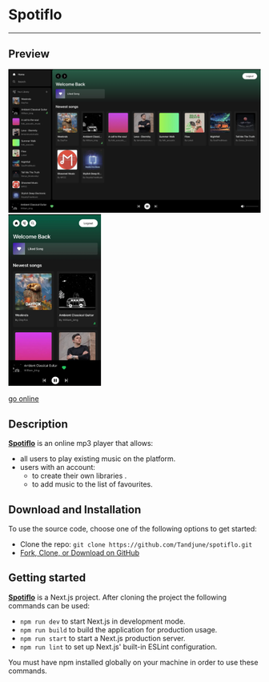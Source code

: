 # Spotiflo

---

## Preview

<img src="repo/bigscreen.png" alt="drawing" width="600"/> <img src="repo/smallscreen.png" alt="drawing" width="185"/>



[go online](https://spotiflo.vercel.app/)

## Description

[**Spotiflo**](https://spotiflo.vercel.app/) is an online mp3 player that allows:

- all users to play existing music on the platform.
- users with an account:
    - to create their own libraries .
    - to add music to the list of favourites.

## **Download and Installation**

To use the source code, choose one of the following options to get started:

- Clone the repo: `git clone https://github.com/Tandjune/spotiflo.git`
- [Fork, Clone, or Download on GitHub](https://github.com/Tandjune/spotiflo)

## Getting started

[**Spotiflo**](https://spotiflo.vercel.app/)  is a Next.js project. After cloning the project the following commands can be used:

- `npm run dev` to start Next.js in development mode.
- `npm run build` to build the application for production usage.
- `npm run start` to start a Next.js production server.
- `npm run lint` to set up Next.js' built-in ESLint configuration.

You must have npm installed globally on your machine in order to use these commands.